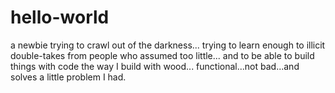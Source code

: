 # hello-world
a newbie trying to crawl out of the darkness...
trying to learn enough to illicit double-takes from people who assumed too little...
and to be able to build things with code the way I build with wood...
functional...not bad...and solves a little problem I had.
